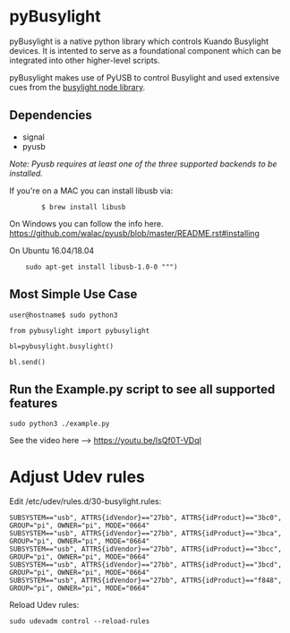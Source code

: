 # pyBusylight

pyBusylight is a native python library which controls Kuando Busylight devices. It is intented to serve as a foundational component which can be integrated into other higher-level scripts.

pyBusylight makes use of PyUSB to control Busylight and used extensive cues from the [busylight node library](https://github.com/porsager/busylight).

## Dependencies
* signal
* pyusb

_Note: Pyusb requires at least one of the three supported backends to be installed._

If you're on a MAC you can install libusb via:

```
        $ brew install libusb
```

On Windows you can follow the info here.
        https://github.com/walac/pyusb/blob/master/README.rst#installing

On Ubuntu 16.04/18.04

```
    sudo apt-get install libusb-1.0-0 """)
```

## Most Simple Use Case
```
user@hostname$ sudo python3

from pybusylight import pybusylight

bl=pybusylight.busylight()

bl.send()
```

## Run the Example.py script to see all supported features
```
sudo python3 ./example.py
```
See the video here --> https://youtu.be/IsQf0T-VDqI


# Adjust Udev rules

Edit /etc/udev/rules.d/30-busylight.rules:
```
SUBSYSTEM=="usb", ATTRS{idVendor}=="27bb", ATTRS{idProduct}=="3bc0", GROUP="pi", OWNER="pi", MODE="0664"
SUBSYSTEM=="usb", ATTRS{idVendor}=="27bb", ATTRS{idProduct}=="3bca", GROUP="pi", OWNER="pi", MODE="0664"
SUBSYSTEM=="usb", ATTRS{idVendor}=="27bb", ATTRS{idProduct}=="3bcc", GROUP="pi", OWNER="pi", MODE="0664"
SUBSYSTEM=="usb", ATTRS{idVendor}=="27bb", ATTRS{idProduct}=="3bcd", GROUP="pi", OWNER="pi", MODE="0664"
SUBSYSTEM=="usb", ATTRS{idVendor}=="27bb", ATTRS{idProduct}=="f848", GROUP="pi", OWNER="pi", MODE="0664"

```
Reload Udev rules:
```
sudo udevadm control --reload-rules
```

